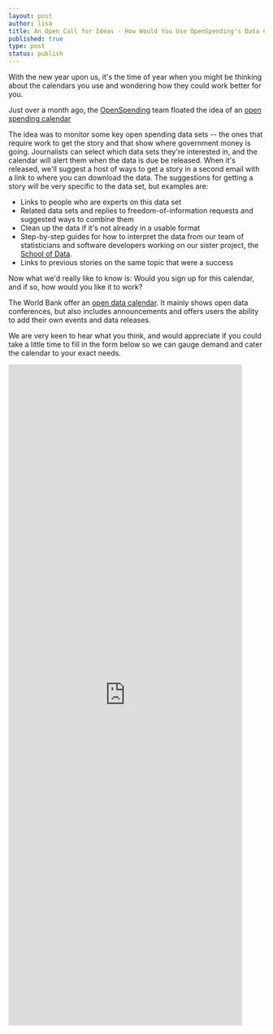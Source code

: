 ```yaml
---
layout: post
author: lisa
title: An Open Call for Ideas - How Would You Use OpenSpending's Data Calendar?  
published: true
type: post
status: publish
---
```

With the new year upon us, it's the time of year when you might be thinking about the calendars you use and wondering how they could work better for you. 

Just over a month ago, the <a href="http://openspending.org">OpenSpending</a> team floated the idea of an <a href="http://www.pbs.org/idealab/2012/11/how-openspending-is-getting-the-story-out-of-the-data313.html">open spending calendar</a>

The idea was to monitor some key open spending data sets -- the ones that require work to get the story and that show where government money is going. Journalists can select which data sets they're interested in, and the calendar will alert them when the data is due be released. When it's released, we'll suggest a host of ways to get a story in a second email with a link to where you can download the data. The suggestions for getting a story will be very specific to the data set, but examples are:

<ul> 
<li>Links to people who are experts on this data set</li>
<li>Related data sets and replies to freedom-of-information requests and suggested ways to combine them</li>
<li>Clean up the data if it's not already in a usable format</li>
<li>Step-by-step guides for how to interpret the data from our team of statisticians and software developers working on our sister project, the <a href="http://schoolofdata.org/">School of Data</a>.</li>
<li>Links to previous stories on the same topic that were a success</li>
</ul>

Now what we'd really like to know is: Would you sign up for this calendar, and if so, how would you like it to work?

The World Bank offer an <a href="https://finances.worldbank.org/dataset/Global-Open-Data-Calendar/g4sx-dwxc">open data calendar</a>. It mainly shows open data conferences, but also includes announcements and offers users the ability to add their own events and data releases. 

We are very keen to hear what you think, and would appreciate if you could take a little time to fill in the form below so we can gauge demand and cater the calendar to your exact needs.  

<iframe src="https://docs.google.com/spreadsheet/embeddedform?formkey=dEEwTEQtNWVldmtocFJ3YzZxaFdWWWc6MQ" width="460" height="1300" frameborder="0" marginheight="0" marginwidth="0">Loading...</iframe>
